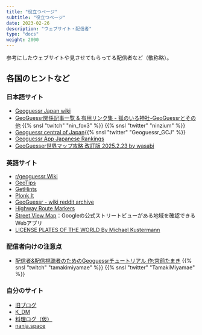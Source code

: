 ```yaml
---
title: "役立つページ"
subtitle: "役立つページ"
date: 2023-02-26
description: "ウェブサイト・配信者"
type: "docs"
weight: 2000
---
```


参考にしたウェブサイトや見させてもらってる配信者など（敬称略）。


<h2 class="no-blur">各国のヒントなど</h2>

### 日本語サイト

- [Geoguessr Japan wiki](https://wikiwiki.jp/geoguessr/)
- [GeoGuessr関係記事一覧 & 有用リンク集 - 狐のいる神社-GeoGuessrとその他](https://ninfox3.blogspot.com/2023/01/blog-post.html) {{% snsl "twitch" "nin_fox3" %}} {{% snsl "twitter" "ninzium" %}}
- [Geoguessr central of Japan](https://twitter.com/geoguessr_gcj?s=21&t=QWeTF-eJ9m9jBuy9xexWaw){{% snsl "twitter" "Geoguessr_GCJ" %}}
- [Geoguessr App Japanese Rankings](https://ggapp-daig-o.cloud.okteto.net/)
- [GeoGuesser世界マップ攻略 改訂版 2025.2.23 by wasabi](https://docs.google.com/document/d/1Bjuxlbj2XNERzy669ZQ3k0Eb8aASwJBuhsG9bbo_vZU/edit?tab=t.0#heading=h.89h294gfk3l)

### 英語サイト

- [r/geoguessr Wiki](https://www.reddit.com/r/geoguessr/wiki/index/)
- [GeoTips](https://geotips.net/)
- [GetHints](https://geohints.com/)
- [Plonk It](https://www.plonkit.net/)
- [GeoGuessr - wiki reddit archive](https://www.reddit.com/r/geoguessr/wiki/index/#wiki_reddit_archive)
- [Highway Route Markers](http://routemarkers.com/)
- [Street View Map](https://sv-map.netlify.app/#base=roadmap&cov=official&zoom=2&center=0%2C0)：Googleの公式ストリートビューがある地域を確認できるWebアプリ
- [LICENSE PLATES OF THE WORLD By Michael Kustermann](http://www.worldlicenseplates.com/hp.html)

### 配信者向けの注意点

- [配信者&配信視聴者のためのGeoguessrチュートリアル 作:宮前たまき](https://docs.google.com/presentation/d/15DarIhxCCEuk-8w07q9SkL00ZRS4vgHOuBYu55hPavs/edit#slide=id.p) {{% snsl "twitch" "tamakimiyamae" %}} {{% snsl "twitter" "TamakiMiyamae" %}}


### 自分のサイト

- [旧ブログ](https://paper.hatenadiary.jp/)
- [K_DM](https://www.youtube.com/@K_DM)
- [料理ログ（仮）](https://nanjakorewa.github.io/geofood/)
- [nanja.space](https://nanja.space/)